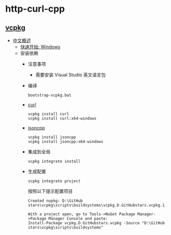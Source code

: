 # http-curl-cpp

## [vcpkg](https://github.com/microsoft/vcpkg)

- [中文概述](https://github.com/microsoft/vcpkg/blob/master/README_zh_CN.md)
    - [快速开始: Windows](https://github.com/microsoft/vcpkg/blob/master/README_zh_CN.md#%E5%BF%AB%E9%80%9F%E5%BC%80%E5%A7%8B-windows)
    - 安装依赖
        - 注意事项
            - 需要安装 Visual Studio 英文语言包
        - 编译
            ```
            bootstrap-vcpkg.bat
            ```
        - [curl](https://github.com/curl/curl)
            ```
            vcpkg install curl
            vcpkg install curl:x64-windows
            ```
        - [jsoncpp](https://github.com/open-source-parsers/jsoncpp)
            ```
            vcpkg install jsoncpp
            vcpkg install jsoncpp:x64-windows
            ```

        - 集成到全局
            ```
            vcpkg integrate install
            ```
        - 生成配置
            ```
            vcpkg integrate project
            ```
          按照以下提示配置项目
            ```
            Created nupkg: D:\GitHub stars\vcpkg\scripts\buildsystems\vcpkg.D.GitHubstars.vcpkg.1.0.0.nupkg
            
            With a project open, go to Tools->NuGet Package Manager->Package Manager Console and paste:
            Install-Package vcpkg.D.GitHubstars.vcpkg -Source "D:\GitHub stars\vcpkg\scripts\buildsystems"
            ```
